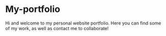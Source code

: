# My-portfolio
Hi and welcome to my personal website portfolio. 
Here you can find some of my work, as well as contact me to collaborate! 
